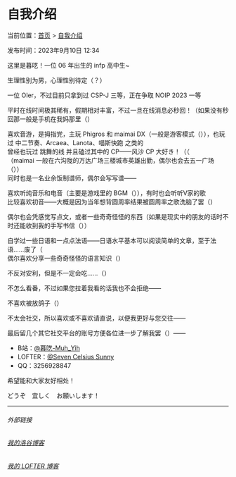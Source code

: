 # 自我介绍

当前位置：[首页](index.md) > [自我介绍](intro.md)

发布时间：2023年9月10日 12:34

这里是暮呓！一位 06 年出生的 infp 高中生~

生理性别为男，心理性别待定（？）

一位 OIer，不过目前只拿到过 CSP-J 三等，正在争取 NOIP 2023 一等

平时在线时间极其稀有，假期相对丰富，不过一旦在线消息必秒回！（如果没有秒回那一般是手机在我妈那里（）

喜欢音游，是拇指党，主玩 Phigros 和 maimai DX（一般是游客模式（）），也玩过 中二节奏、Arcaea、Lanota、喵斯快跑 之类的  
曾经也玩过 跳舞的线 并且磕过其中的 CP——风沙 CP 大好き！（（  
（maimai 一般在六沟陇的万达广场三楼城市英雄出勤，偶尔也会去五一广场（））  
同时也是一名业余饭制谱师，偶尔会写写谱——

喜欢听纯音乐和电音（主要是游戏里的 BGM（）），有时也会听听V家的歌  
比较喜欢初音——大概是因为当年想背圆周率结果被圆周率之歌洗脑了罢（）

偶尔也会凭感觉写点文，或者一些奇奇怪怪的东西（如果是现实中的朋友的话时不时还能收到我的手写书信（））

自学过一些日语和一点点法语——日语水平基本可以阅读简单的文章，至于法语……废了（  
偶尔喜欢分享一些奇奇怪怪的语言知识（）

不反对安利，但是不一定会吃……（）

不怎么看番，不过如果您拉着我看的话我也不会拒绝——

不喜欢被放鸽子（）

不太会社交，所以喜欢或不喜欢请直说，以便我更好与您交往——

最后留几个其它社交平台的账号方便各位进一步了解我罢（）——

- B站：[@暮呓-Muh_Yih](https://space.bilibili.com/290242604)
- LOFTER：[@Seven Celsius Sunny](https://seven-celsius-sunny.lofter.com/)
- QQ：3256928847

希望能和大家友好相处！

どうぞ　宜しく　お願いします！

---
###### 外部链接
###### [我的洛谷博客](https://muhyih.blog.luogu.org/)
###### [我的 LOFTER 博客](https://seven-celsius-sunny.lofter.com/)
